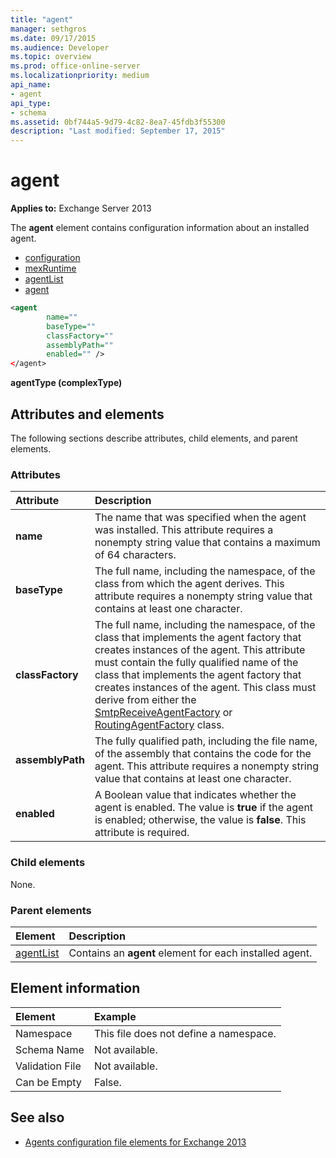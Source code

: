```yaml
---
title: "agent"
manager: sethgros
ms.date: 09/17/2015
ms.audience: Developer
ms.topic: overview
ms.prod: office-online-server
ms.localizationpriority: medium
api_name:
- agent
api_type:
- schema
ms.assetid: 0bf744a5-9d79-4c82-8ea7-45fdb3f55300
description: "Last modified: September 17, 2015"
---
```


# agent
  
**Applies to:** Exchange Server 2013
  
The **agent** element contains configuration information about an installed agent. 
  
- [configuration](configuration.md) 
- [mexRuntime](mexruntime.md)
- [agentList](agentlist.md)
- [agent](agent.md)
  
```XML
<agent
        name=""
        baseType=""
        classFactory=""
        assemblyPath=""
        enabled="" />
</agent>
```

**agentType (complexType)**

## Attributes and elements

The following sections describe attributes, child elements, and parent elements.
  
### Attributes

|**Attribute**|**Description**|
|:-----|:-----|
|**name** <br/> |The name that was specified when the agent was installed. This attribute requires a nonempty string value that contains a maximum of 64 characters.  <br/> |
|**baseType** <br/> |The full name, including the namespace, of the class from which the agent derives. This attribute requires a nonempty string value that contains at least one character.  <br/> |
|**classFactory** <br/> |The full name, including the namespace, of the class that implements the agent factory that creates instances of the agent. This attribute must contain the fully qualified name of the class that implements the agent factory that creates instances of the agent. This class must derive from either the [SmtpReceiveAgentFactory](https://msdn.microsoft.com/library/Microsoft.Exchange.Data.Transport.Smtp.SmtpReceiveAgentFactory.aspx) or [RoutingAgentFactory](https://msdn.microsoft.com/library/Microsoft.Exchange.Data.Transport.Routing.RoutingAgentFactory.aspx) class.  <br/> |
|**assemblyPath** <br/> |The fully qualified path, including the file name, of the assembly that contains the code for the agent. This attribute requires a nonempty string value that contains at least one character.  <br/> |
|**enabled** <br/> |A Boolean value that indicates whether the agent is enabled. The value is **true** if the agent is enabled; otherwise, the value is **false**. This attribute is required.  <br/> |
   
### Child elements

None.
  
### Parent elements

|**Element**|**Description**|
|:-----|:-----|
|[agentList](agentlist.md) <br/> |Contains an **agent** element for each installed agent.  <br/> |
   
## Element information

|**Element**|**Example**|
|:-----|:-----|
|Namespace  <br/> |This file does not define a namespace.  <br/> |
|Schema Name  <br/> |Not available.  <br/> |
|Validation File  <br/> |Not available.  <br/> |
|Can be Empty  <br/> |False.  <br/> |
   
## See also

- [Agents configuration file elements for Exchange 2013](agents-configuration-file-elements-for-exchange-2013.md)

